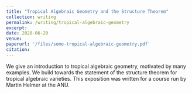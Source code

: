 ```yaml
---
title: "Tropical Algebraic Geometry and the Structure Theorem"
collection: writing
permalink: /writing/tropical-algebraic-geometry
excerpt: 
date: 2020-06-20
venue:
paperurl: '/files/some-tropical-algebraic-geometry.pdf'
citation: 
---
```


We give an introduction to tropical algebraic geometry, motivated by many examples. We build towards the statement of the structure theorem for tropical algebraic varieties. This exposition was written for a course run by Martin Helmer at the ANU.
